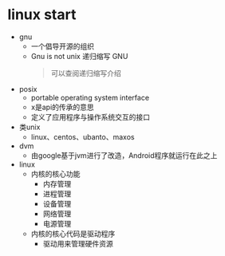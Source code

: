 # linux start

* gnu
  * 一个倡导开源的组织
  * Gnu is not unix 递归缩写 GNU
    > 可以查阅递归缩写介绍
* posix
  * portable operating system interface 
  * x是api的传承的意思
  * 定义了应用程序与操作系统交互的接口
* 类unix
  * linux、centos、ubanto、maxos
* dvm
  * 由google基于jvm进行了改造，Android程序就运行在此之上
* linux
  * 内核的核心功能
    * 内存管理
    * 进程管理
    * 设备管理
    * 网络管理
    * 电源管理
  * 内核的核心代码是驱动程序
    * 驱动用来管理硬件资源